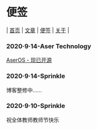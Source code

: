 # 便签
| [首页](index.md) | [文章](article.md) | [便签](note.md) | [关于](about.md) |

### 2020·9·14-Aser Technology
[AserOS - 现已开源](https://github.com/pntang/AserOS)

### 2020·9·14-Sprinkle
博客整修中……

### 2020·9·10-Sprinkle
祝全体教师教师节快乐
